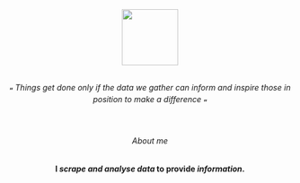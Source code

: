 <div id="header" align="center">
  <img src="https://files.catbox.moe/2wyoou.png" width="100"/>
  <p> <br><sub><b>“</b></sub> <i>Things get done only if the data we gather can inform and inspire those in position to make a difference</i> <sub><b>“</b></sub></p>
</div>
<div align="center">
  <h6><i><br><br>About me</i></h6>
  <p><b>I <i>scrape and analyse data</i> to provide <i>information</i>.</i></b></p> 
</div>
